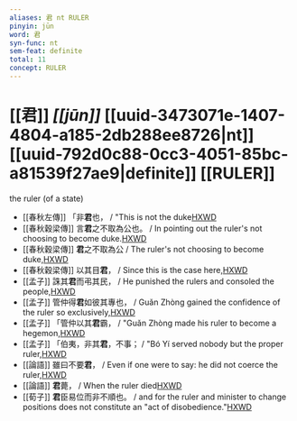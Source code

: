 ```yaml
---
aliases: 君 nt RULER
pinyin: jūn
word: 君
syn-func: nt
sem-feat: definite
total: 11
concept: RULER 
---
```

# [[君]] *[[jūn]]*  [[uuid-3473071e-1407-4804-a185-2db288ee8726|nt]] [[uuid-792d0c88-0cc3-4051-85bc-a81539f27ae9|definite]] [[RULER]]
the ruler (of a state)
 - [[春秋左傳]] 「非**君**也， / "This is not the duke[HXWD](https://hxwd.org/textview.html?location=KR1e0001_tls_003-88a.36)
 - [[春秋穀梁傳]] 言**君**之不取為公也。 / In pointing out the ruler's not choosing to become duke.[HXWD](https://hxwd.org/textview.html?location=KR1e0008_tls_001-2a.8)
 - [[春秋穀梁傳]] **君**之不取為公 / The ruler's not choosing to become duke,[HXWD](https://hxwd.org/textview.html?location=KR1e0008_tls_001-2a.9)
 - [[春秋穀梁傳]] 以其目**君**， / Since this is the case here,[HXWD](https://hxwd.org/textview.html?location=KR1e0008_tls_001-4a.15)
 - [[孟子]] 誅其**君**而弔其民， / He punished the rulers and consoled the people,[HXWD](https://hxwd.org/textview.html?location=KR1h0001_tls_002-57a.20)
 - [[孟子]] 管仲得**君**如彼其專也， / Guǎn Zhòng gained the confidence of the ruler so exclusively,[HXWD](https://hxwd.org/textview.html?location=KR1h0001_tls_003-2a.13)
 - [[孟子]] 「管仲以其**君**霸， / "Guǎn Zhòng made his ruler to become a hegemon,[HXWD](https://hxwd.org/textview.html?location=KR1h0001_tls_003-3a.3)
 - [[孟子]] 「伯夷，非其**君**，不事； / "Bó Yí served nobody but the proper ruler,[HXWD](https://hxwd.org/textview.html?location=KR1h0001_tls_003-41a.3)
 - [[論語]] 雖曰不要**君**， / Even if one were to say: he did not coerce the ruler,[HXWD](https://hxwd.org/textview.html?location=KR1h0004_tls_014-20a.4)
 - [[論語]] **君**薨， / When the ruler died[HXWD](https://hxwd.org/textview.html?location=KR1h0004_tls_014-53a.9)
 - [[荀子]] **君**臣易位而非不順也。
                     / and for the ruler and minister to change positions does not constitute an "act of disobedience."[HXWD](https://hxwd.org/textview.html?location=KR3a0002_tls_008-2a.16)